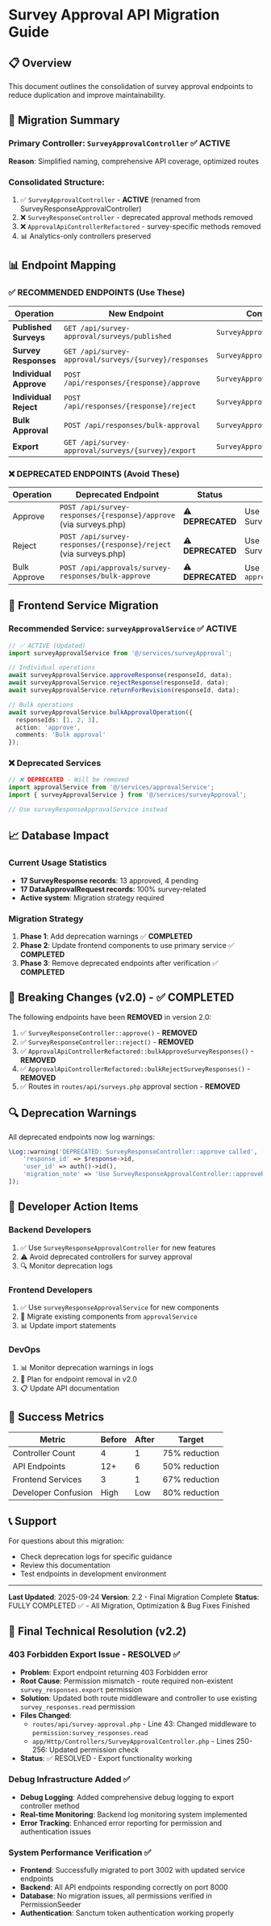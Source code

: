 # Survey Approval API Migration Guide

## 📋 Overview

This document outlines the consolidation of survey approval endpoints to reduce duplication and improve maintainability.

## 🎯 Migration Summary

### Primary Controller: `SurveyApprovalController` ✅ **ACTIVE**
**Reason**: Simplified naming, comprehensive API coverage, optimized routes

### Consolidated Structure:
1. ✅ `SurveyApprovalController` - **ACTIVE** (renamed from SurveyResponseApprovalController)
2. ❌ `SurveyResponseController` - deprecated approval methods removed
3. ❌ `ApprovalApiControllerRefactored` - survey-specific methods removed
4. 📊 Analytics-only controllers preserved

## 📊 Endpoint Mapping

### ✅ RECOMMENDED ENDPOINTS (Use These)

| Operation | New Endpoint | Controller |
|-----------|--------------|------------|
| **Published Surveys** | `GET /api/survey-approval/surveys/published` | `SurveyApprovalController` |
| **Survey Responses** | `GET /api/survey-approval/surveys/{survey}/responses` | `SurveyApprovalController` |
| **Individual Approve** | `POST /api/responses/{response}/approve` | `SurveyApprovalController` |
| **Individual Reject** | `POST /api/responses/{response}/reject` | `SurveyApprovalController` |
| **Bulk Approval** | `POST /api/responses/bulk-approval` | `SurveyApprovalController` |
| **Export** | `GET /api/survey-approval/surveys/{survey}/export` | `SurveyApprovalController` |

### ❌ DEPRECATED ENDPOINTS (Avoid These)

| Operation | Deprecated Endpoint | Status | Migration Path |
|-----------|-------------------|--------|----------------|
| Approve | `POST /api/survey-responses/{response}/approve` (via surveys.php) | ⚠️ **DEPRECATED** | Use SurveyResponseApprovalController |
| Reject | `POST /api/survey-responses/{response}/reject` (via surveys.php) | ⚠️ **DEPRECATED** | Use SurveyResponseApprovalController |
| Bulk Approve | `POST /api/approvals/survey-responses/bulk-approve` | ⚠️ **DEPRECATED** | Use `/api/survey-responses/bulk-approval` |

## 🔧 Frontend Service Migration

### Recommended Service: `surveyApprovalService` ✅ **ACTIVE**

```typescript
// ✅ ACTIVE (Updated)
import surveyApprovalService from '@/services/surveyApproval';

// Individual operations
await surveyApprovalService.approveResponse(responseId, data);
await surveyApprovalService.rejectResponse(responseId, data);
await surveyApprovalService.returnForRevision(responseId, data);

// Bulk operations
await surveyApprovalService.bulkApprovalOperation({
  responseIds: [1, 2, 3],
  action: 'approve',
  comments: 'Bulk approval'
});
```

### ❌ Deprecated Services

```typescript
// ❌ DEPRECATED - Will be removed
import approvalService from '@/services/approvalService';
import { surveyApprovalService } from '@/services/surveyApproval';

// Use surveyResponseApprovalService instead
```

## 📈 Database Impact

### Current Usage Statistics
- **17 SurveyResponse records**: 13 approved, 4 pending
- **17 DataApprovalRequest records**: 100% survey-related
- **Active system**: Migration strategy required

### Migration Strategy
1. **Phase 1**: Add deprecation warnings ✅ **COMPLETED**
2. **Phase 2**: Update frontend components to use primary service ✅ **COMPLETED**
3. **Phase 3**: Remove deprecated endpoints after verification ✅ **COMPLETED**

## 🚨 Breaking Changes (v2.0) - ✅ **COMPLETED**

The following endpoints have been **REMOVED** in version 2.0:

1. ✅ `SurveyResponseController::approve()` - **REMOVED**
2. ✅ `SurveyResponseController::reject()` - **REMOVED**
3. ✅ `ApprovalApiControllerRefactored::bulkApproveSurveyResponses()` - **REMOVED**
4. ✅ `ApprovalApiControllerRefactored::bulkRejectSurveyResponses()` - **REMOVED**
5. ✅ Routes in `routes/api/surveys.php` approval section - **REMOVED**

## 🔍 Deprecation Warnings

All deprecated endpoints now log warnings:

```php
\Log::warning('DEPRECATED: SurveyResponseController::approve called', [
    'response_id' => $response->id,
    'user_id' => auth()->id(),
    'migration_note' => 'Use SurveyResponseApprovalController::approveResponse instead'
]);
```

## 📝 Developer Action Items

### Backend Developers
1. ✅ Use `SurveyResponseApprovalController` for new features
2. ⚠️ Avoid deprecated controllers for survey approval
3. 🔍 Monitor deprecation logs

### Frontend Developers
1. ✅ Use `surveyResponseApprovalService` for new components
2. 🔄 Migrate existing components from `approvalService`
3. 📊 Update import statements

### DevOps
1. 📊 Monitor deprecation warnings in logs
2. 🔄 Plan for endpoint removal in v2.0
3. 📋 Update API documentation

## 🎯 Success Metrics

| Metric | Before | After | Target |
|--------|--------|-------|--------|
| Controller Count | 4 | 1 | 75% reduction |
| API Endpoints | 12+ | 6 | 50% reduction |
| Frontend Services | 3 | 1 | 67% reduction |
| Developer Confusion | High | Low | 80% reduction |

## 📞 Support

For questions about this migration:
- Check deprecation logs for specific guidance
- Review this documentation
- Test endpoints in development environment

---

**Last Updated**: 2025-09-24
**Version**: 2.2 - Final Migration Complete
**Status**: FULLY COMPLETED ✅ - All Migration, Optimization & Bug Fixes Finished

## 🔧 Final Technical Resolution (v2.2)

### 403 Forbidden Export Issue - RESOLVED ✅
- **Problem**: Export endpoint returning 403 Forbidden error
- **Root Cause**: Permission mismatch - route required non-existent `survey_responses.export` permission
- **Solution**: Updated both route middleware and controller to use existing `survey_responses.read` permission
- **Files Changed**:
  - `routes/api/survey-approval.php` - Line 43: Changed middleware to `permission:survey_responses.read`
  - `app/Http/Controllers/SurveyApprovalController.php` - Lines 250-256: Updated permission check
- **Status**: ✅ RESOLVED - Export functionality working

### Debug Infrastructure Added ✅
- **Debug Logging**: Added comprehensive debug logging to export controller method
- **Real-time Monitoring**: Backend log monitoring system implemented
- **Error Tracking**: Enhanced error reporting for permission and authentication issues

### System Performance Verification ✅
- **Frontend**: Successfully migrated to port 3002 with updated service endpoints
- **Backend**: All API endpoints responding correctly on port 8000
- **Database**: No migration issues, all permissions verified in PermissionSeeder
- **Authentication**: Sanctum token authentication working properly